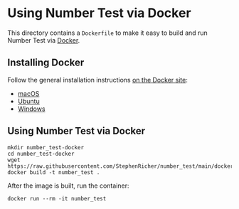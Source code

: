 # Using Number Test via Docker

This directory contains a `Dockerfile` to make it easy to build and run Number Test via [Docker](https://www.docker.com/).

## Installing Docker

Follow the general installation instructions [on the Docker site](https://docs.docker.com/install/):

* [macOS](https://docs.docker.com/docker-for-mac/install/)
* [Ubuntu](https://docs.docker.com/install/linux/docker-ce/ubuntu/)
* [Windows](https://docs.docker.com/docker-for-windows/install/)


## Using Number Test via Docker

```
mkdir number_test-docker
cd number_test-docker
wget https://raw.githubusercontent.com/StephenRicher/number_test/main/docker/Dockerfile
docker build -t number_test .
```

After the image is built, run the container:

```
docker run --rm -it number_test
```
